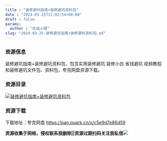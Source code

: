 ```yaml
---
title : "装修避坑指南+装修避坑资料包"
date : "2024-03-25T11:02:54+08:00"
draft : false
params:
  author : "优选小报"
slug: "2024-03-25-装修避坑指南+装修避坑资料包.md"
---
```


### 资源信息

装修避坑指南+装修避坑资料包，包含实用装修避坑 装修小白 省钱避坑 视频教程和装修避坑文件包、资料包，夸克网盘资源下载。

### 资源目录

[![装修避坑指南+装修避坑资料包](//img7-1.zhekoulieshou.com/mmbiz_jpg/iaHBVewvSIbAjcr9g6TlCXSfiaDqkbzuEza730ic9swSXkgLv7iaQ9YXuoJ1nvHW8bZKjGCdKqyptOt3sNicQN6d1FA/0)](//img7-1.zhekoulieshou.com/mmbiz_jpg/iaHBVewvSIbAjcr9g6TlCXSfiaDqkbzuEza730ic9swSXkgLv7iaQ9YXuoJ1nvHW8bZKjGCdKqyptOt3sNicQN6d1FA/0)

### 资源下载

下载地址：夸克网盘 https://pan.quark.cn/s/c5e9d7e86d59

**资源收集于网络，侵权联系我删除||资源过期扫码关注我私信**![](//img7-1.zhekoulieshou.com/mmbiz_jpg/iaHBVewvSIbAjcr9g6TlCXSfiaDqkbzuEzp207hVzPqT4YGQOAazQ1KNHCeACbia5Lzq4Ckwibe48iar1q7lgVP1o3w/640?wx_fmt=jpeg&from=appmsg)


